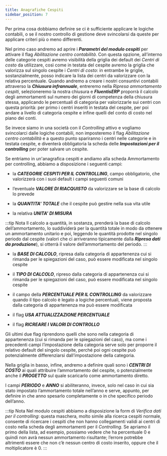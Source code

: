 ```yaml
---
title: Anagrafiche Cespiti
sidebar_position: 7
---
```


Per prima cosa dobbiamo definire se ci è sufficiente applicare le logiche contabili, o se il nostro controllo di gestione deve svincolarsi da queste per applicare criteri più o meno differenti.

Nel primo caso andremo ad aprire i ***Parametri del modulo cespiti*** per attivare il flag *Abilitazione centro contabilità*. Con questa opzione, all’interno delle categorie cespiti avremo visibilità della griglia dei default dei *Centri di costo* da utilizzare, così come in testata del cespite avremo la griglia che valorizza sul singolo cespite i *Centri di costo*: in entrambe le griglie, sostanzialmente, posso indicare la lista dei centri da valorizzare con la relativa percentuale. Quando andremo a creare i nostri consuntivi contabili attraverso la ***Chiusura infrannuale***, entreremo nella *Ripresa ammortamento cespiti*, selezioneremo la nostra chiusura e ***FluentisERP*** proporrà il calcolo degli ammortamenti sul numero dei giorni di competenza della chiusura stessa, applicando le percentuali di categoria per valorizzarle sui centri con questa priorità: per primo i centri inseriti in testata del cespite, per poi andare a livello di categoria cespite e infine quelli del conto di costo nel piano dei conti.

Se invece siamo in una società con il *Controlling* attivo e vogliamo svincolarci dalle logiche contabili, non imposteremo il flag *Abilitazione centro contabilità* e a questo punto spariranno i centri nelle categorie e in testata cespite, e diventerà obbligatoria la scheda delle ***Impostazioni per il controlling*** per poter salvare un cespite.

Se entriamo in un'anagrafica cespiti e andiamo alla scheda Ammortamento per controlling, abbiamo a disposizione i seguenti campi:

- la ***CATEGORIE CESPITI PER IL CONTROLLING***, campo obbligatorio, che valorizzerà con i suoi default i campi seguenti comuni

- l’eventuale ***VALORE DI RIACQUISTO*** da valorizzare se la base di calcolo lo prevede

- la ***QUANTITA' TOTALE*** che il cespite può gestire nella sua vita utile 

- la relativa ***UNITA' DI MISURA***

:::tip Nota
Il calcolo a quantità, in sostanza, prenderà la base di calcolo dell’ammortamento, lo suddividerà per la quantità totale in modo da ottenere un ammortamento unitario e poi, leggendo le quantità prodotte nel singolo periodo dal cespite (valori che ci arriveranno tipicamente dalla ***Ripresa dati da produzione***), si otterrà il valore dell’ammortamento del periodo.
:::

- la ***BASE DI CALCOLO***, ripresa dalla categoria di appartenenza cui si rimanda per le spiegazioni del caso, può essere modificata nel singolo cespite

- il ***TIPO DI CALCOLO***, ripreso dalla categoria di appartenenza cui si rimanda per le spiegazioni del caso, può essere modificata nel singolo cespite

- il campo della ***PERCENTUALE PER IL CONTROLLING*** da valorizzare quando il tipo calcolo è legato a logiche percentuali, viene proposta dalla categoria di appartenenza ma può essere modificata

- il flag ***USA ATTUALIZZAZIONE PERCENTUALE***

- il flag ***RICREARE I VALORI DI CONTROLLO***

Gli ultimi due flag riprendono quelli che sono nella categoria di appartenenza (cui si rimanda per le spiegazioni del caso), ma come i precedenti campi l’impostazione della categoria serve solo per proporre il relativo default del singolo cespite, perché poi ogni cespite può potenzialmente differenziarsi dall’impostazione della categoria.

Nella griglia in basso, infine, andremo a definire quali sono i ***CENTRI DI COSTO*** ai quali attribuire l’ammortamento del cespite, o potenzialmente anche il ***PROGETTO*** sul quale scaricarlo come ammortamento diretto.

I campi ***PERIODO*** e ***ANNO*** si abiliteranno, invece, solo nel caso in cui sia stato impostato l’ammortamento totale nell’anno e serve, appunto, per definire in che anno spesarlo completamente o in che specifico periodo dell’anno.

:::tip Nota
Nel modulo cespiti abbiamo a disposizione la form di *Verifica dati per il controlling*: questa maschera, molto simile alla ricerca cespiti normale, consente di ricercare i cespiti che non hanno collegamenti validi ai centri di costo nella scheda degli ammortamenti per il *Controlling*. Se apriamo il primo della lista, ad esempio, possiamo vedere che ha percentuale 0 e quindi non avrà nessun ammortamento risultante; l’errore potrebbe altrimenti essere che non c’è nessun centro di costo inserito, oppure che il moltiplicatore è 0.
:::
